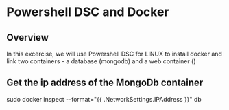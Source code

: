 # Powershell DSC and Docker

## Overview
In this excercise, we will use Powershell DSC for LINUX to install docker and link two containers - a database (mongodb) and a web container ()

## Get the ip address of the MongoDb container

sudo docker inspect --format="{{ .NetworkSettings.IPAddress }}" db